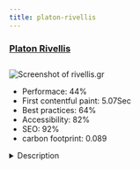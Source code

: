 ```yaml
---
title: platon-rivellis
---
```


<div style="height: 3rem">
  <a href="http://www.rivellis.gr"><h3>Platon Rivellis</h3></a>
</div>
<img loading="lazy" src="/images/thumbs/rivellis.gr.jpg" alt="Screenshot of rivellis.gr" />
<ul>
  <li>Performace: 44%</li>
  <li>
    First contentful paint:
    5.07Sec
  </li>
  <li>Best practices: 64%</li>
  <li>Accessibility: 82%</li>
  <li>SEO: 92%</li>
  <li>carbon footprint: 0.089</li>
</ul>
<details>
  <summary>Description</summary>
  <p>Platon Rivellis is the most renowned creative photographer and teacher of photography in Greece. He has written numerous articles and books on photography, held personal exhibitions and curated for others. His website showcases his long career and works, plus also includes an online shop where his books can be purchased from.This is the third iteration of the bilingual website (Greek / English), which was first built in 2010 using Joomla 1.5, and migrated since to Joomla 2.5, then to 3.x. The custom template is fully responsive and uses Bootstrap 3 with Google Fonts and Font Awesome.

Under the hood, the website uses K2, EShop and FaLang and a few more extensions, all with custom template overrides to deliver a uniform look & feel to the user. Using a responsive CSS framework like Bootstrap in combination with K2's unparalleled templating features made it easier to achieve uniformity of style in all website sections.</p>
</details>

